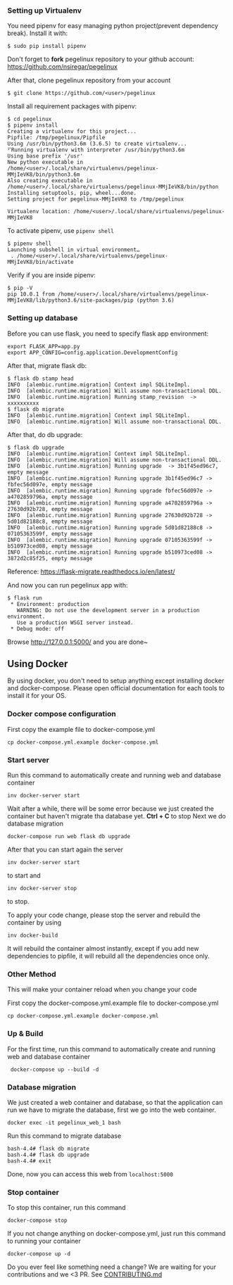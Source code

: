 ### Setting up Virtualenv

You need pipenv for easy managing python project(prevent dependency break). Install it with:

```
$ sudo pip install pipenv
```

Don't forget to **fork** pegelinux repository to your github account: https://github.com/nsiregar/pegelinux

After that, clone pegelinux repository from your account

```
$ git clone https://github.com/<user>/pegelinux
```

Install all requirement packages with pipenv:

```
$ cd pegelinux
$ pipenv install
Creating a virtualenv for this project...
Pipfile: /tmp/pegelinux/Pipfile
Using /usr/bin/python3.6m (3.6.5) to create virtualenv...
⠋Running virtualenv with interpreter /usr/bin/python3.6m
Using base prefix '/usr'
New python executable in /home/<user>/.local/share/virtualenvs/pegelinux-MMjIeVK8/bin/python3.6m
Also creating executable in /home/<user>/.local/share/virtualenvs/pegelinux-MMjIeVK8/bin/python
Installing setuptools, pip, wheel...done.
Setting project for pegelinux-MMjIeVK8 to /tmp/pegelinux

Virtualenv location: /home/<user>/.local/share/virtualenvs/pegelinux-MMjIeVK8

```

To activate pipenv, use `pipenv shell`

```
$ pipenv shell
Launching subshell in virtual environment…
 . /home/<user>/.local/share/virtualenvs/pegelinux-MMjIeVK8/bin/activate
```

Verify if you are inside pipenv:

```
$ pip -V
pip 10.0.1 from /home/<user>/.local/share/virtualenvs/pegelinux-MMjIeVK8/lib/python3.6/site-packages/pip (python 3.6)
```

### Setting up database

Before you can use flask, you need to specify flask app environment:

```
export FLASK_APP=app.py
export APP_CONFIG=config.application.DevelopmentConfig
```

After that, migrate flask db:

```
$ flask db stamp head
INFO  [alembic.runtime.migration] Context impl SQLiteImpl.
INFO  [alembic.runtime.migration] Will assume non-transactional DDL.
INFO  [alembic.runtime.migration] Running stamp_revision  -> xxxxxxxxxx
$ flask db migrate           
INFO  [alembic.runtime.migration] Context impl SQLiteImpl.
INFO  [alembic.runtime.migration] Will assume non-transactional DDL.
```

After that, do db upgrade:

```
$ flask db upgrade 
INFO  [alembic.runtime.migration] Context impl SQLiteImpl.
INFO  [alembic.runtime.migration] Will assume non-transactional DDL.
INFO  [alembic.runtime.migration] Running upgrade  -> 3b1f45ed96c7, empty message
INFO  [alembic.runtime.migration] Running upgrade 3b1f45ed96c7 -> fbfec56d097e, empty message
INFO  [alembic.runtime.migration] Running upgrade fbfec56d097e -> a4702859796a, empty message
INFO  [alembic.runtime.migration] Running upgrade a4702859796a -> 27630d92b728, empty message
INFO  [alembic.runtime.migration] Running upgrade 27630d92b728 -> 5d01d82188c8, empty message
INFO  [alembic.runtime.migration] Running upgrade 5d01d82188c8 -> 07105363599f, empty message
INFO  [alembic.runtime.migration] Running upgrade 07105363599f -> b510973ced08, empty message
INFO  [alembic.runtime.migration] Running upgrade b510973ced08 -> 3872d2c85f25, empty message
```

Reference: https://flask-migrate.readthedocs.io/en/latest/

And now you can run pegelinux app with:

```
$ flask run
 * Environment: production
   WARNING: Do not use the development server in a production environment.
   Use a production WSGI server instead.
 * Debug mode: off
```

Browse http://127.0.0.1:5000/ and you are done~


## Using Docker

By using docker, you don't need to setup anything except installing docker and docker-compose. Please open official documentation for each tools to install it for your OS.

### Docker compose configuration
First copy the example file to docker-compose.yml

```
cp docker-compose.yml.example docker-compose.yml
```

### Start server
Run this command to automatically create and running web and database container

```
inv docker-server start
```
Wait after a while, there will be some error because we just created the container but haven't migrate tha database yet. **Ctrl + C** to stop
Next we do database migration

```
docker-compose run web flask db upgrade
```
After that you can start again the server

```
inv docker-server start
```
to start and
```
inv docker-server stop
```
to stop.


To apply your code change, please stop the server and rebuild the container by using
```
inv docker-build
```
It will rebuild the container almost instantly, except if you add new dependencies to pipfile, it will rebuild all the dependencies once only.

### Other Method
This will make your container reload when you change your code

First copy the docker-compose.yml.example file to docker-compose.yml

```
cp docker-compose.yml.example docker-compose.yml
```

### Up & Build

For the first time, run this command to automatically create and running web and database container

```
 docker-compose up --build -d
```

### Database migration

We just created a web container and database, so that the application can run we have to migrate the database, first we go into the web container.

```
docker exec -it pegelinux_web_1 bash
```
Run this command to migrate database

```
bash-4.4# flask db migrate
bash-4.4# flask db upgrade
bash-4.4# exit
```

Done, now you can access this web from `localhost:5000`

### Stop container

To stop this container, run this command

```
docker-compose stop
```

If you not change anything on docker-compose.yml, just run this command to running your container

```
docker-compose up -d
```


Do you ever feel like something need a change? We are waiting for your contributions and we <3 PR. See [CONTRIBUTING.md](CONTRIBUTING.md)
